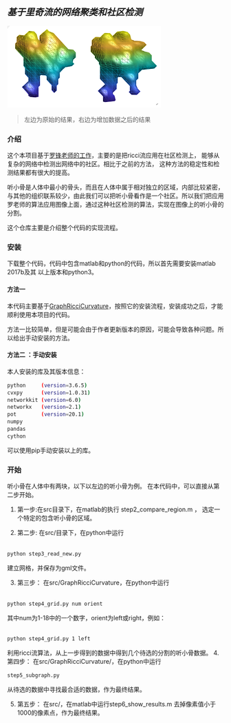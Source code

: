 ##  *基于里奇流的网络聚类和社区检测*

![左边结果 ](./img/left_huang.png)
>左边为原始的结果，右边为增加数据之后的结果

### 介绍
这个本项目基于[罗锋老师的工作](https://www.nature.com/articles/s41598-019-46380-9)，主要的是把ricci流应用在社区检测上，
能够从复杂的网络中检测出网络中的社区。相比于之前的方法，
这种方法的稳定性和检测结果都有很大的提高。

听小骨是人体中最小的骨头，而且在人体中属于相对独立的区域，内部比较紧密，与其他的组织联系较少，由此我们可以把听小骨看作是一个社区。所以我们把应用罗老师的算法应用图像上面，通过这种社区检测的算法，实现在图像上的听小骨的分割。

这个仓库主要是介绍整个代码的实现流程。

### 安装

下载整个代码，代码中包含matlab和python的代码，所以首先需要安装matlab 2017b及其 以上版本和python3。
#### 方法一
本代码主要基于[GraphRicciCurvature](https://github.com/saibalmars/GraphRicciCurvature.git)，按照它的安装流程，安装成功之后，才能顺利使用本项目的代码。

方法一比较简单，但是可能会由于作者更新版本的原因，可能会导致各种问题。所以给出手动安装的方法。
#### 方法二 ：手动安装
本人安装的库及其版本信息：
```bash
python     (version=3.6.5)
cvxpy      (version=1.0.31)
networkkit (version=6.0)
networkx   (version=2.1)
pot        (version=20.1)
numpy 
pandas
cython
```
可以使用pip手动安装以上的库。

### 开始

听小骨在人体中有两块，以下以左边的听小骨为例。 在本代码中，可以直接从第二步开始。

1.  第一步:在src目录下，在matlab的执行
step2_compare_region.m ，
选定一个特定的包含听小骨的区域。

2.  第二步:  在src/目录下，在python中运行
```bash

python step3_read_new.py

```
 建立网格，并保存为gml文件。

3.  第三步：
在src/GraphRicciCurvature，在python中运行
```bash

python step4_grid.py num orient

```
其中num为1-18中的一个数字，orient为left或right，例如：
```bash

python step4_grid.py 1 left

```
利用ricci流算法，从上一步得到的数据中得到几个待选的分割的听小骨数据。
4.  第四步：
在src/GraphRicciCurvature/，在python中运行
```bash
step5_subgraph.py 
```
从待选的数据中寻找最合适的数据，作为最终结果。


5. 第五步：
在src/，在matlab中运行step6_show_results.m 去掉像素值小于1000的像素点，作为最终结果。

